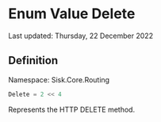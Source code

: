 # Enum Value Delete
Last updated: Thursday, 22 December 2022

## Definition
Namespace: Sisk.Core.Routing

```csharp
Delete = 2 << 4
```

Represents the HTTP DELETE method.

